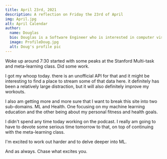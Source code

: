 ```yaml
---
title: April 23rd, 2021
description: A reflection on Friday the 23rd of April
img: April.jpg
alt: April Calendar
author:
  name: Douglas
  bio: Douglas is a Software Engineer who is interested in computer vision and our quest for strong AI. He also is constantly looking for ways to push the envelope of his personal mental and physical fitness.
  image: ProfileDoug.jpg
  alt: Doug's profile pic
---
```


Woke up around 7:30 started with some peaks at the Stanford Multi-task and meta-learning class.
Did some work.

I got my whoop today. there is an unofficial API for that and it might be interesting to find a place to stream some of that data here. it definitely has been a relatively large distraction, but it will also definitely improve my workouts.

I also am getting more and more sure that I want to break this site into two sub-domains. ML and Health. One focusing on my machine learning education and the other being about my personal fitness and health goals.

I didn't spend any time today working on the podcast. I really am going to have to devote some serious time tomorrow to that, on top of continuing with the meta-learning class.

I'm excited to work out harder and to delve deeper into ML.

And as always. Chase what excites you.
